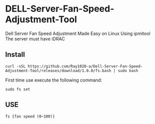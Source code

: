 # DELL-Server-Fan-Speed-Adjustment-Tool
Dell Server Fan Speed Adjustment Made Easy on Linux Using ipmitool<br>
The server must have iDRAC

## Install
```
curl -sSL https://github.com/Ray1020-a/Dell-Server-Fan-Speed-Adjustment-Tool/releases/download/1.0.0/fs.bash | sudo bash
```

First time use execute the following command:
```
sudo fs set
```

## USE
```
fs {fan speed (0~100)}
```
